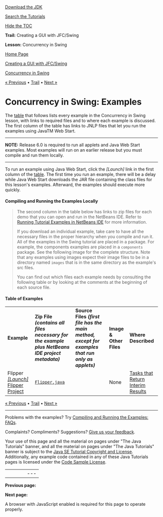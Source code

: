 [Download
the JDK](http://java.sun.com/javase/6/download.jsp)
  
[Search the
Tutorials](../../../search.html)
  
[Hide the TOC](javascript:toggleLeft())

**Trail:** Creating a GUI with JFC/Swing
  
**Lesson:** Concurrency in Swing

[Home Page](../../../index.html)
>
[Creating a GUI with JFC/Swing](../../index.html)
>
[Concurrency in Swing](index.html)

[« Previous](../../examples/components/index.html) • [Trail](../../TOC.html) • [Next »](../../examples/misc/index.html)

# Concurrency in Swing: Examples

The [table](#table) that follows
lists every example in the Concurrency in Swing lesson,
with links to required files and to where each example is discussed.
The first column of the table has links
to JNLP files
that let you run the examples using
JavaTM Web Start.

---

**NOTE:** Release 6.0 is required to run all applets and
Java Web Start examples. Most examples will run on an earlier
release but you must compile and run them locally.

---

To run an example using Java Web Start,
click the *[Launch]* link in the first column of the
[table](#table).
The first time you run an example,
there will be a delay
while Java Web Start downloads the JAR file
containing the class files for this lesson's examples.
Afterward, the examples should execute more quickly.

#### Compiling and Running the Examples Locally

> The second column in the table below has links to zip files for each
> demo that you can open and run in the NetBeans IDE. Refer to
> [Running Tutorial Examples in NetBeans IDE](../../../information/examples.html) for more information.
>
> If you download an individual example,
> take care to have all the necessary files
> in the proper hierarchy when you compile and run it.
> All of the examples in the Swing tutorial are placed in
> a package. For example, the components examples are placed
> in a `components` package.
> See the following image for the complete structure.
> Note that any examples using images expect their image files
> to be in a directory named `images`
> that is in the same directory as the example's src files.
>
> You can find out which files each example needs by consulting the
> following table or by looking at the comments at the beginning of
> each source file.

#### Table of Examples

|  |  |  |  |  |
| --- | --- | --- | --- | --- |
| **Example** | **Zip File   *(contains all files necessary for the example plus NetBeans IDE project metadata)*** | **Source Files *(first file has the main method, except for examples that run only as applets)*** | **Image & Other Files** | **Where Described** |
| Flipper [*[Launch]*](http://download.oracle.com/javase/tutorialJWS/uiswing/concurrency/ex6/Flipper.jnlp) [Flipper Project](../zipfiles/concurrency-FlipperProject.zip) | [`Flipper.java`](FlipperProject/src/concurrency/Flipper.java) | | None | [Tasks that Return Interim Results](../../concurrency/interim.html) |

[« Previous](../../examples/components/index.html)
•
[Trail](../../TOC.html)
•
[Next »](../../examples/misc/index.html)

---

Problems with the examples? Try [Compiling and Running
the Examples: FAQs](../../../information/run-examples.html).
  
Complaints? Compliments? Suggestions? [Give
us your feedback](http://download.oracle.com/javase/feedback.html).

Your use of this page and all the material on pages under "The Java Tutorials" banner,
and all the material on pages under "The Java Tutorials" banner is subject to the [Java SE Tutorial Copyright
and License](../../../information/license.html).
Additionally, any example code contained in any of these Java
Tutorials pages is licensed under the
[Code
Sample License](http://developers.sun.com/license/berkeley_license.html).

|  |  |  |  |  |
| --- | --- | --- | --- | --- |
| |  |  | | --- | --- | | duke image | Oracle logo | | [About Oracle](http://www.oracle.com/us/corporate/index.html) | [Oracle Technology Network](http://www.oracle.com/technology/index.html) | [Terms of Service](https://www.samplecode.oracle.com/servlets/CompulsoryClickThrough?type=TermsOfService) | Copyright © 1995, 2011 Oracle and/or its affiliates. All rights reserved. |

**Previous page:**
  
**Next page:**




A browser with JavaScript enabled is required for this page to operate properly.